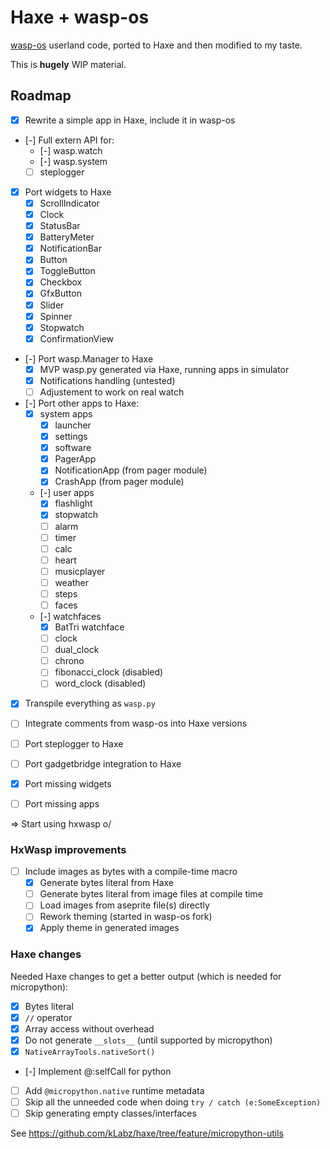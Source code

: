 # Haxe + wasp-os

[wasp-os](https://github.com/daniel-thompson/wasp-os) userland code, ported to Haxe and then modified to my taste.

This is **hugely** WIP material.

## Roadmap

* [x] Rewrite a simple app in Haxe, include it in wasp-os
* [-] Full extern API for:
	* [-] wasp.watch
	* [-] wasp.system
	* [ ] steplogger
* [x] Port widgets to Haxe
	* [x] ScrollIndicator
	* [x] Clock
	* [x] StatusBar
	* [x] BatteryMeter
	* [x] NotificationBar
	* [x] Button
	* [x] ToggleButton
	* [x] Checkbox
	* [x] GfxButton
	* [x] Slider
	* [x] Spinner
	* [x] Stopwatch
	* [x] ConfirmationView
* [-] Port wasp.Manager to Haxe
	* [x] MVP wasp.py generated via Haxe, running apps in simulator
	* [x] Notifications handling (untested)
	* [ ] Adjustement to work on real watch
* [-] Port other apps to Haxe:
	* [x] system apps
		* [x] launcher
		* [x] settings
		* [x] software
		* [x] PagerApp
		* [x] NotificationApp (from pager module)
		* [x] CrashApp (from pager module)
	* [-] user apps
		* [x] flashlight
		* [x] stopwatch
		* [ ] alarm
		* [ ] timer
		* [ ] calc
		* [ ] heart
		* [ ] musicplayer
		* [ ] weather
		* [ ] steps
		* [ ] faces
	* [-] watchfaces
		* [x] BatTri watchface
		* [ ] clock
		* [ ] dual_clock
		* [ ] chrono
		* [ ] fibonacci_clock (disabled)
		* [ ] word_clock (disabled)

* [x] Transpile everything as `wasp.py`
* [ ] Integrate comments from wasp-os into Haxe versions

* [ ] Port steplogger to Haxe
* [ ] Port gadgetbridge integration to Haxe
* [x] Port missing widgets
* [ ] Port missing apps

=> Start using hxwasp o/

### HxWasp improvements

* [ ] Include images as bytes with a compile-time macro
	* [x] Generate bytes literal from Haxe
	* [ ] Generate bytes literal from image files at compile time
	* [ ] Load images from aseprite file(s) directly
	* [ ] Rework theming (started in wasp-os fork)
	* [x] Apply theme in generated images

### Haxe changes

Needed Haxe changes to get a better output (which is needed for micropython):

* [x] Bytes literal
* [x] `//` operator
* [x] Array access without overhead
* [x] Do not generate `__slots__` (until supported by micropython)
* [x] `NativeArrayTools.nativeSort()`
* [-] Implement @:selfCall for python
* [ ] Add `@micropython.native` runtime metadata
* [ ] Skip all the unneeded code when doing `try / catch (e:SomeException)`
* [ ] Skip generating empty classes/interfaces

See https://github.com/kLabz/haxe/tree/feature/micropython-utils
